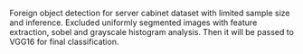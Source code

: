 Foreign object detection for server cabinet dataset with limited sample size and inference. Excluded uniformly segmented images with feature extraction, sobel and grayscale histogram analysis. Then it will be passed to VGG16 for final classification.

